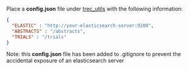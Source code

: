 Place a **config.json** file under [trec_utils](https://github.com/plopezgarcia/trec-2019-precision-medicine/tree/master/python-experiments/trec_utils) with the following information:

```json
{
  "ELASTIC" : "http://your-elasticsearch-server:9200",
  "ABSTRACTS" : "/abstracts",
  "TRIALS" : "/trials"
}
```

Note: this **config.json** file has been added to .gitignore to prevent the accidental exposure of an elasticsearch server
